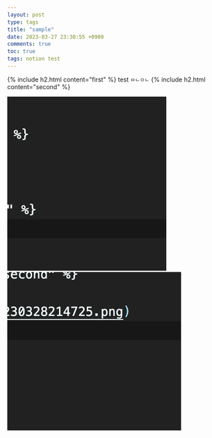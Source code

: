 ```yaml
---
layout: post
type: tags
title: "sample"
date: 2023-03-27 23:30:55 +0900
comments: true
toc: true
tags: notion test
---
```


{% include h2.html content="first" %}
test
`ㅁㄴㅇㄴ`
{% include h2.html content="second" %}

<script src="https://gist.github.com/rudxor02/adf92b09e9d12482fddaadcb5d5ca08e.js"></script>

![aa](/assets/images/post/20230328214725.png)
![](/assets/images/post/2023-03-28-sample-20230328215609.png)
